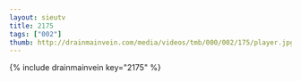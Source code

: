 ```yaml
--- 
layout: sieutv
title: 2175
tags: ["002"]
thumb: http://drainmainvein.com/media/videos/tmb/000/002/175/player.jpg
---
```

{% include drainmainvein key="2175" %} 
